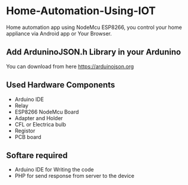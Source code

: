 # Home-Automation-Using-IOT

Home automation app using NodeMcu ESP8266, you control your home appliance via Android app or Your Browser.



## Add ArduninoJSON.h Library in your Ardunino 

You can download from here https://arduinojson.org 

## Used Hardware Components 

  - Arduino IDE
  - Relay 
  - ESP8266 NodeMcu Board
  - Adapter and Holder
  - CFL or Electrica bulb
  - Registor
  - PCB board
  
  ## Softare required 
  
  - Arduino IDE for Writing the code
  - PHP for send response from server to the device  
